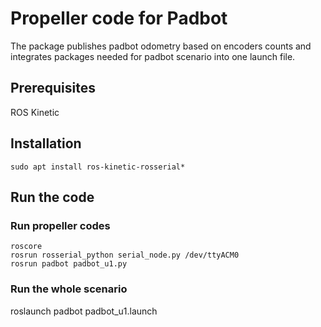 # Propeller code for Padbot
The package publishes padbot odometry based on encoders counts and integrates packages needed for padbot scenario into one launch file.

## Prerequisites
ROS Kinetic

## Installation
```
sudo apt install ros-kinetic-rosserial*
```

## Run the code

### Run propeller codes

```
roscore
rosrun rosserial_python serial_node.py /dev/ttyACM0
rosrun padbot padbot_u1.py
```

### Run the whole scenario
roslaunch padbot padbot_u1.launch 
